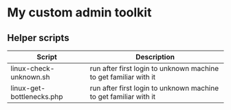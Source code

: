 # My custom admin toolkit

## Helper scripts

Script | Description
--- | ---
linux-check-unknown.sh | run after first login to unknown machine to get familiar with it
linux-get-bottlenecks.php | run after first login to unknown machine to get familiar with it